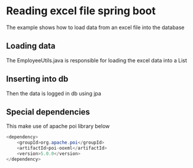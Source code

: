 # Reading excel file spring boot

The example shows how to load data from an excel file into the database 

## Loading data
The EmployeeUtils.java is responsible for loading the excel data into a List<Employee>

## Inserting into db
Then the data is logged in db using jpa

## Special dependencies

This make use of apache poi library below
````java
<dependency>
    <groupId>org.apache.poi</groupId>
    <artifactId>poi-ooxml</artifactId>
    <version>5.0.0</version>
</dependency>
````
